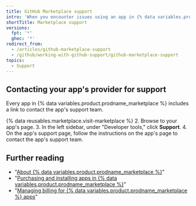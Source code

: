 ```yaml
---
title: GitHub Marketplace support
intro: 'When you encounter issues using an app in {% data variables.product.prodname_marketplace %}, you can contact the support team for the app.'
shortTitle: Marketplace support
versions:
  fpt: '*'
  ghec: '*'
redirect_from:
  - /articles/github-marketplace-support
  - /github/working-with-github-support/github-marketplace-support
topics:
  - Support
---
```


## Contacting your app's provider for support

Every app in {% data variables.product.prodname_marketplace %} includes a link to contact the app's support team.

{% data reusables.marketplace.visit-marketplace %}
2. Browse to your app's page.
3. In the left sidebar, under "Developer tools," click **Support**.
4. On the app's support page, follow the instructions on the app's page to contact the app's support team.

## Further reading

- "[About {% data variables.product.prodname_marketplace %}](/articles/about-github-marketplace)"
- "[Purchasing and installing apps in {% data variables.product.prodname_marketplace %}](/articles/purchasing-and-installing-apps-in-github-marketplace)"
- "[Managing billing for {% data variables.product.prodname_marketplace %} apps](/articles/managing-billing-for-github-marketplace-apps)"

